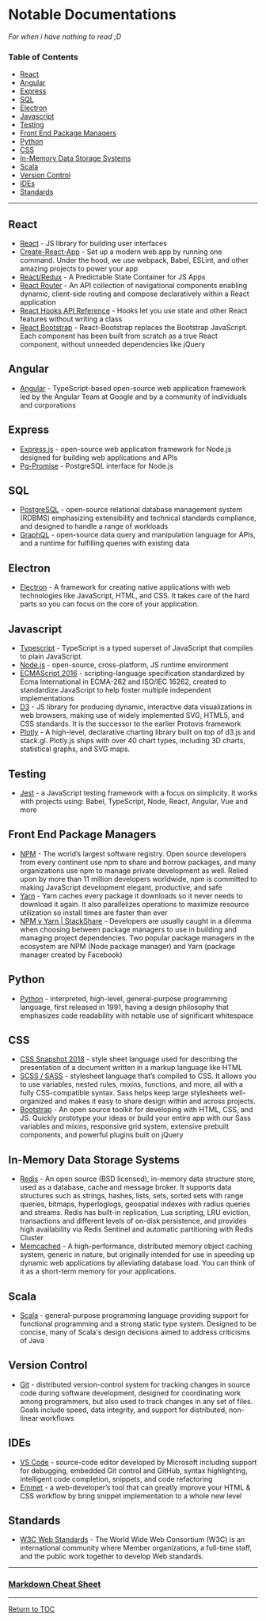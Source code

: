 # Notable Documentations

*For when i have nothing to read ;D*

### Table of Contents
+ [React](#react)
+ [Angular](#angular)
+ [Express](#express)
+ [SQL](#sql)
+ [Electron](#electron)
+ [Javascript](#javascript)
+ [Testing](#testing)
+ [Front End Package Managers](#front-end-package-managers)
+ [Python](#python)
+ [CSS](#css)
+ [In-Memory Data Storage Systems](#in-memory-data-storage-systems)
+ [Scala](#scala)
+ [Version Control](#version-control)
+ [IDEs](#ides)
+ [Standards](#standards)

---

## React

+ [React](https://reactjs.org/docs/hello-world.html) - JS library for building user interfaces
+ [Create-React-App](https://create-react-app.dev/docs/getting-started) - Set up a modern web app by running one command. Under the hood, we use webpack, Babel, ESLint, and other amazing projects to power your app
+ [React/Redux](https://redux.js.org/api/api-reference) - A Predictable State Container for JS Apps
+ [React Router](https://reacttraining.com/react-router/web/guides/quick-start) - An API collection of navigational components enabling dynamic, client-side routing and compose declaratively within a React application
+ [React Hooks API Reference](https://reactjs.org/docs/hooks-reference.html) - Hooks let you use state and other React features without writing a class
+ [React Bootstrap](https://react-bootstrap.github.io/getting-started/introduction/) - React-Bootstrap replaces the Bootstrap JavaScript. Each component has been built from scratch as a true React component, without unneeded dependencies like jQuery

## Angular
+ [Angular](https://angular.io/docs) - TypeScript-based open-source web application framework led by the Angular Team at Google and by a community of individuals and corporations

## Express
+ [Express.js](https://expressjs.com/en/starter/hello-world.html) - open-source web application framework for Node.js designed for building web applications and APIs
+ [Pg-Promise](https://github.com/vitaly-t/pg-promise) - PostgreSQL interface for Node.js

## SQL
+ [PostgreSQL](https://www.postgresql.org/docs/current/index.html) - open-source relational database management system (RDBMS) emphasizing extensibility and technical standards compliance, and designed to handle a range of workloads
+ [GraphQL](https://graphql.org/learn/) - open-source data query and manipulation language for APIs, and a runtime for fulfilling queries with existing data

## Electron
+ [Electron](https://www.electronjs.org/docs) - A framework for creating native applications with web technologies like JavaScript, HTML, and CSS. It takes care of the hard parts so you can focus on the core of your application.

## Javascript
+ [Typescript](https://www.typescriptlang.org/docs/home.html) - TypeScript is a typed superset of JavaScript that compiles to plain JavaScript.
+ [Node.js](https://nodejs.org/api/) - open-source, cross-platform, JS runtime environment
+ [ECMAScript 2016](http://www.ecma-international.org/ecma-262/7.0/index.html#) - scripting-language specification standardized by Ecma International in ECMA-262 and ISO/IEC 16262, created to standardize JavaScript to help foster multiple independent implementations
+ [D3](https://github.com/d3/d3/wiki) - JS library for producing dynamic, interactive data visualizations in web browsers, making use of widely implemented SVG, HTML5, and CSS standards. It is the successor to the earlier Protovis framework
+ [Plotly](https://plot.ly/javascript/) - A high-level, declarative charting library built on top of d3.js and stack.gl. Plotly.js ships with over 40 chart types, including 3D charts, statistical graphs, and SVG maps.

## Testing
+ [Jest](https://jestjs.io/docs/en/getting-started.html) - a JavaScript testing framework with a focus on simplicity. It works with projects using: Babel, TypeScript, Node, React, Angular, Vue and more

## Front End Package Managers
+ [NPM](https://docs.npmjs.com/) - The world’s largest software registry. Open source developers from every continent use npm to share and borrow packages, and many organizations use npm to manage private development as well. Relied upon by more than 11 million developers worldwide, npm is committed to making JavaScript development elegant, productive, and safe
+ [Yarn](https://classic.yarnpkg.com/en/docs) - Yarn caches every package it downloads so it never needs to download it again. It also parallelizes operations to maximize resource utilization so install times are faster than ever
+ [NPM v Yarn | StackShare](https://stackshare.io/stackups/npm-vs-yarn) - Developers are usually caught in a dilemma when choosing between package managers to use in building and managing project dependencies. Two popular package managers in the ecosystem are NPM (Node package manager) and Yarn (package manager created by Facebook)

## Python
+ [Python](https://docs.python.org/3/) - interpreted, high-level, general-purpose programming language, first released in 1991, having a design philosophy that emphasizes code readability with notable use of significant whitespace

## CSS
+ [CSS Snapshot 2018](https://www.w3.org/TR/CSS/#css) - style sheet language used for describing the presentation of a document written in a markup language like HTML
+ [SCSS / SASS](https://sass-lang.com/documentation) - stylesheet language that’s compiled to CSS. It allows you to use variables, nested rules, mixins, functions, and more, all with a fully CSS-compatible syntax. Sass helps keep large stylesheets well-organized and makes it easy to share design within and across projects.
+ [Bootstrap](https://getbootstrap.com/docs/4.4/getting-started/introduction/) - An open source toolkit for developing with HTML, CSS, and JS. Quickly prototype your ideas or build your entire app with our Sass variables and mixins, responsive grid system, extensive prebuilt components, and powerful plugins built on jQuery

## In-Memory Data Storage Systems
+ [Redis](https://redis.io/documentation) - An open source (BSD licensed), in-memory data structure store, used as a database, cache and message broker. It supports data structures such as strings, hashes, lists, sets, sorted sets with range queries, bitmaps, hyperloglogs, geospatial indexes with radius queries and streams. Redis has built-in replication, Lua scripting, LRU eviction, transactions and different levels of on-disk persistence, and provides high availability via Redis Sentinel and automatic partitioning with Redis Cluster
+ [Memcached](https://github.com/memcached/memcached/wiki) - A high-performance, distributed memory object caching system, generic in nature, but originally intended for use in speeding up dynamic web applications by alleviating database load. You can think of it as a short-term memory for your applications.

## Scala
+ [Scala](https://docs.scala-lang.org/) - general-purpose programming language providing support for functional programming and a strong static type system. Designed to be concise, many of Scala's design decisions aimed to address criticisms of Java

## Version Control
+ [Git](https://git-scm.com/docs) - distributed version-control system for tracking changes in source code during software development, designed for coordinating work among programmers, but also used to track changes in any set of files. Goals include speed, data integrity, and support for distributed, non-linear workflows

## IDEs
+ [VS Code](https://code.visualstudio.com/docs) - source-code editor developed by Microsoft including support for debugging, embedded Git control and GitHub, syntax highlighting, intelligent code completion, snippets, and code refactoring
+ [Emmet](https://docs.emmet.io/) - a web-developer’s tool that can greatly improve your HTML & CSS workflow by bring snippet implementation to a whole new level

## Standards
+ [W3C Web Standards](https://www.w3.org/standards/) - The World Wide Web Consortium (W3C) is an international community where Member organizations, a full-time staff, and the public work together to develop Web standards.

---

### [Markdown Cheat Sheet](https://www.markdownguide.org/cheat-sheet/)

---

[Return to TOC](#notable-documentations)